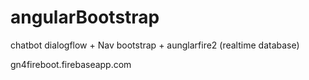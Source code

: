 # angularBootstrap
chatbot dialogflow + Nav bootstrap + aunglarfire2 (realtime database)

gn4fireboot.firebaseapp.com
